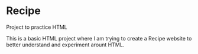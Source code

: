 # Recipe
Project to practice HTML

This is a basic HTML project where I am trying to create a Recipe website to better understand and experiment arount HTML.
